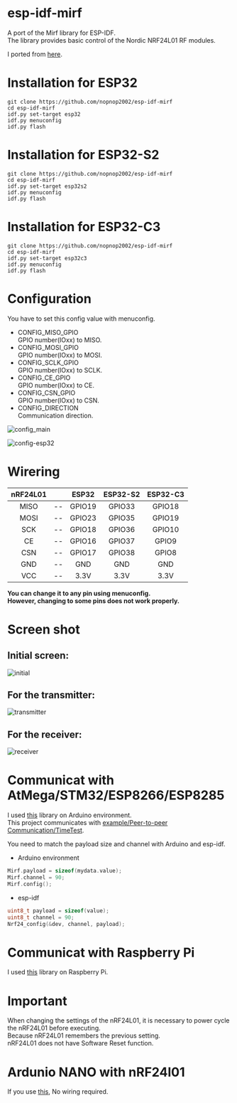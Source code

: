 # esp-idf-mirf
A port of the Mirf library for ESP-IDF.   
The library provides basic control of the Nordic NRF24L01 RF modules.

I ported from [here](https://github.com/nopnop2002/Arduino-STM32-nRF24L01).   

# Installation for ESP32

```Shell
git clone https://github.com/nopnop2002/esp-idf-mirf
cd esp-idf-mirf
idf.py set-target esp32
idf.py menuconfig
idf.py flash
```

# Installation for ESP32-S2

```Shell
git clone https://github.com/nopnop2002/esp-idf-mirf
cd esp-idf-mirf
idf.py set-target esp32s2
idf.py menuconfig
idf.py flash
```

# Installation for ESP32-C3

```Shell
git clone https://github.com/nopnop2002/esp-idf-mirf
cd esp-idf-mirf
idf.py set-target esp32c3
idf.py menuconfig
idf.py flash
```

# Configuration   
You have to set this config value with menuconfig.   
- CONFIG_MISO_GPIO   
 GPIO number(IOxx) to MISO.
- CONFIG_MOSI_GPIO   
 GPIO number(IOxx) to MOSI.
- CONFIG_SCLK_GPIO   
 GPIO number(IOxx) to SCLK.
- CONFIG_CE_GPIO   
 GPIO number(IOxx) to CE.
- CONFIG_CSN_GPIO   
 GPIO number(IOxx) to CSN.
- CONFIG_DIRECTION   
 Communication direction.

![config_main](https://user-images.githubusercontent.com/6020549/108617359-0cc3c500-7459-11eb-9a05-2dd5ce60113b.jpg)

![config-esp32](https://user-images.githubusercontent.com/6020549/108617361-0fbeb580-7459-11eb-97de-4650e5225df0.jpg)


# Wirering

|nRF24L01||ESP32|ESP32-S2|ESP32-C3|
|:-:|:-:|:-:|:-:|:-:|
|MISO|--|GPIO19|GPIO33|GPIO18|
|MOSI|--|GPIO23|GPIO35|GPIO19|
|SCK|--|GPIO18|GPIO36|GPIO10|
|CE|--|GPIO16|GPIO37|GPIO9|
|CSN|--|GPIO17|GPIO38|GPIO8|
|GND|--|GND|GND|GND|
|VCC|--|3.3V|3.3V|3.3V|

__You can change it to any pin using menuconfig.__   
__However, changing to some pins does not work properly.__

# Screen shot   

## Initial screen:   
![initial](https://user-images.githubusercontent.com/6020549/108617481-17cb2500-745a-11eb-88d7-85e6e2426a4e.jpg)

## For the transmitter:   
![transmitter](https://user-images.githubusercontent.com/6020549/73982279-496c6d80-4977-11ea-82c6-f7c62764b18c.jpg)

## For the receiver:   
![receiver](https://user-images.githubusercontent.com/6020549/73982284-4b363100-4977-11ea-9ae1-af9da92b13fb.jpg)

# Communicat with AtMega/STM32/ESP8266/ESP8285   
I used [this](https://github.com/nopnop2002/Arduino-STM32-nRF24L01) library on Arduino environment.   
This project communicates with [example/Peer-to-peer Communication/TimeTest](https://github.com/nopnop2002/Arduino-STM32-nRF24L01/tree/master/example/Peer-to-peer%20Communication/TimeTest).   

You need to match the payload size and channel with Arduino and esp-idf.   

- Arduino environment   
```C++
Mirf.payload = sizeof(mydata.value);
Mirf.channel = 90;
Mirf.config();
```
- esp-idf   
```C
uint8_t payload = sizeof(value);
uint8_t channel = 90;
Nrf24_config(&dev, channel, payload);
```

# Communicat with Raspberry Pi
I used [this](https://github.com/nopnop2002/Raspberry-Mirf) library on Raspberry Pi.   

# Important
When changing the settings of the nRF24L01, it is necessary to power cycle the nRF24L01 before executing.   
Because nRF24L01 remembers the previous setting.   
nRF24L01 does not have Software Reset function.   

# Ardunio NANO with nRF24l01   
If you use [this](https://www.embeddedcomputing.com/technology/processing/for-the-professional-maker-getting-started-with-the-rf-nano-arduino-nrf24l01-combo), No wiring required.   

